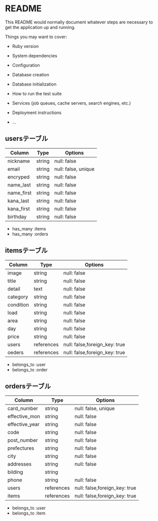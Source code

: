 # README

This README would normally document whatever steps are necessary to get the
application up and running.

Things you may want to cover:

* Ruby version

* System dependencies

* Configuration

* Database creation

* Database initialization

* How to run the test suite

* Services (job queues, cache servers, search engines, etc.)

* Deployment instructions

* ...
## usersテーブル

| Column     | Type       | Options              |
| ---------- | ---------- | -------------------- |
| nickname   | string     | null: false          |
| email      | string     | null: false, unique  |
| encryped   | string     | null: false          |
| name_last  | string     | null: false          |
| name_first | string     | null: false          |
| kana_last  | string     | null: false          |
| kana_first | string     | null: false          |
| birthday   | string     | null: false          |

- has_many :items
- has_many :orders


## itemsテーブル

| Column     | Type       | Options                      |
| ---------- | ---------- | ---------------------------- |
| image      | string     | null: false                  |
| title      | string     | null: false                  |
| detail     | text       | null: false                  |
| category   | string     | null: false                  |
| condition  | string     | null: false                  |
| load       | string     | null: false                  |
| area       | string     | null: false                  |
| day        | string     | null: false                  |
| price      | string     | null: false                  |
| users      | references | null: false,foreign_key: true|
| oeders     | references | null: false,foreign_key: true|


- belongs_to :user
- belongs_to :order


## ordersテーブル

| Column        | Type       | Options                      |
| ------------- | ---------- | ---------------------------- |
| card_number   | string     | null: false, unique          |
| effective_mon | string     | null: false                  |
| effective_year| string     | null: false                  |
| code          | string     | null: false                  |
| post_number   | string     | null: false                  |
| prefectures   | string     | null: false                  |
| city          | string     | null: false                  |
| addresses     | string     | null: false                  |
| bilding       | string     |                              |
| phone         | string     | null: false                  |
| users         | references | null: false,foreign_key: true|
| items         | references | null: false,foreign_key: true|


- belongs_to :user
- belongs_to :item
